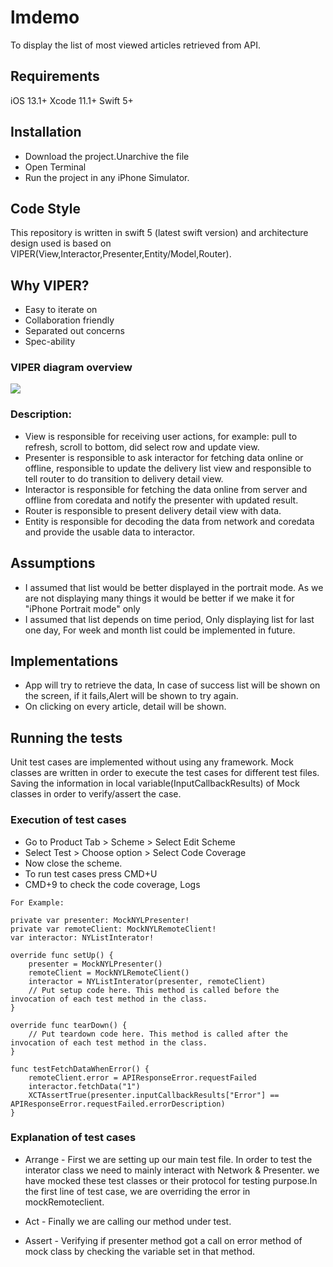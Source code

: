 # lmdemo

To display the list of most viewed articles retrieved from API.

## Requirements

iOS 13.1+ 
Xcode 11.1+
Swift 5+

## Installation

* Download the project.Unarchive the file
* Open Terminal 
* Run the project in any iPhone Simulator. 

## Code Style

This repository is written in swift 5 (latest swift version) and architecture design used is based on VIPER(View,Interactor,Presenter,Entity/Model,Router).  

## Why VIPER?

- Easy to iterate on
- Collaboration friendly
- Separated out concerns
- Spec-ability

### VIPER diagram overview
![](/assets/viper_diagram.png)
### Description:
* View is responsible for receiving user actions, for example: pull to refresh, scroll to bottom, did select row and update view.
* Presenter is responsible to ask interactor for fetching data online or offline, responsible to update the delivery list view and responsible to tell router to do transition to delivery detail view.
* Interactor is responsible for fetching the data online from server and offline from coredata and notify the presenter with updated result.
* Router is responsible to present delivery detail view with data.
* Entity is responsible for decoding the data from network and coredata and provide the usable data to interactor.

## Assumptions

* I assumed that list would be better displayed in the portrait mode. As we are not displaying many things it would be better if we make it for "iPhone Portrait mode" only
* I assumed that list depends on time period, Only displaying list for last one day, For week and month list could be implemented in future.

## Implementations

* App will try to retrieve the data, In case of success list will be shown on the screen, if it fails,Alert will be shown to try again.
* On clicking on every article, detail will be shown.


## Running the tests

Unit test cases are implemented without using any framework. Mock classes are written in order to execute the test cases for different test files. Saving the information in local variable(InputCallbackResults) of Mock classes in order to verify/assert the case.

### Execution of test cases
* Go to Product Tab > Scheme > Select Edit Scheme
* Select Test > Choose option > Select Code Coverage
* Now close the scheme.
* To run test cases press CMD+U
* CMD+9 to check the code coverage, Logs

```
For Example:

private var presenter: MockNYLPresenter!
private var remoteClient: MockNYLRemoteClient!
var interactor: NYListInterator!

override func setUp() {
    presenter = MockNYLPresenter()
    remoteClient = MockNYLRemoteClient()
    interactor = NYListInterator(presenter, remoteClient)
    // Put setup code here. This method is called before the invocation of each test method in the class.
}

override func tearDown() {
    // Put teardown code here. This method is called after the invocation of each test method in the class.
}

func testFetchDataWhenError() {
    remoteClient.error = APIResponseError.requestFailed
    interactor.fetchData("1")
    XCTAssertTrue(presenter.inputCallbackResults["Error"] == APIResponseError.requestFailed.errorDescription)
}

```
### Explanation of test cases
* Arrange - First we are setting up our main test file. In order to test the interator class we need to mainly interact with Network & Presenter. we have mocked these test classes or their protocol for testing purpose.In the first line of test case, we are overriding the error in mockRemoteclient. 

* Act - Finally we are calling our method under test.

* Assert - Verifying if presenter method got a call on error method of mock class by checking the variable set in that method.

